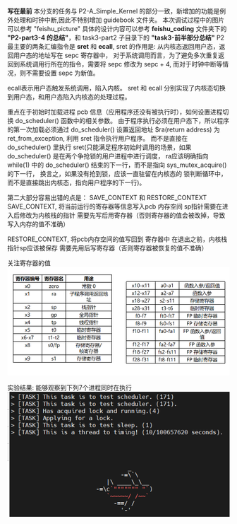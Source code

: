 **写在最前**
本分支的任务与 P2-A_Simple_Kernel 的部分一致，新增加的功能是例外处理和时钟中断,因此不特别增加 guidebook 文件夹。
本次调试过程中的图片可以参考 "feishu_picture"
具体的设计内容可以参考 **feishu_coding** 文件夹下的 **"P2-part3-4 的总结"**，和 task3-part2 子目录下的 **"task3-前半部分总结"**
P2 最主要的两条汇编指令是 **sret** 和 **ecall**,
sret 的作用是: 从内核态返回用户态，返回用户态的地址写在 sepc 寄存器中，
对于系统调用而言，为了避免多次重复返回到系统调用行所在的指令，需要将 sepc 修改为 sepc + 4, 
而对于时钟中断等情况，则不需要设置 sepc 为新值。

ecall表示用户态触发系统调用，陷入内核。
sret 和 ecall 分别实现了内核态切换到用户态，和用户态陷入内核态的处理过程。

重点在于初始时加载进程 pcb 信息（应用程序还没有被执行时），如何设置进程切换 do_scheduler() 函数中的相关参数。
由于程序执行必须在用户态下，所以程序的第一次加载必须通过 do_scheduler() 设置返回地址 $ra(return address) 为 ret_from_exception,
利用 sret 指令执行用户程序。
而不是直接在 do_scheduler() 里执行 sret(只能满足程序初始时调用的场景，如果 do_scheduler() 是在两个争抢锁的用户进程中进行调度，
ra应该明确指向 while(1) 中的 do_scheduler() 结束的下一行，而不是指向 sys_mutex_acquire() 的下一行， 换言之，如果没有抢到锁，应该一直驻留在内核态的
锁判断循环中，而不是直接跳出内核态，指向用户程序的下一行)。

第二大部分容易出错的点是： SAVE_CONTEXT 和 RESTORE_CONTEXT
SAVE_CONTEXT, 将当前运行的寄存器等信息写入pcb 内存空间
sp指针需要在进入后修改为内核栈的指针
需要先写后用寄存器（否则寄存器的值会被改掉，导致写入内存的值不准确）

RESTORE_CONTEXT, 将pcb内存空间的值写回到 寄存器中
在退出之前，内核栈指针sp应该被保存
需要先用后写寄存器（否则寄存器被恢复的值不准确）

关注寄存器的值
![registers](https://github.com/Fi-tang/oslab_riscv/blob/Project2-A_Complex_Kernel/feishu_picture/part2-debugging/registers.PNG)


实验结果:
能够观察到下列7个进程同时在执行
![P2_result](https://github.com/Fi-tang/oslab_riscv/blob/Project2-A_Complex_Kernel/P2_result.PNG)

